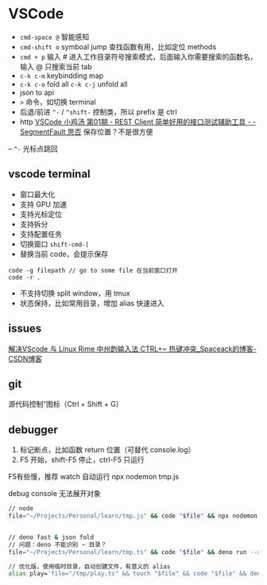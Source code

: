 # VSCode

- `cmd-space @` 智能感知
- `cmd-shift o` symboal jump 查找函数有用，比如定位 methods
- `cmd + p` 输入 # 进入工作目录符号搜索模式，后面输入你需要搜索的函数名，输入 @ 只搜索当前 tab
- `c-k c-m` keybindding map
- `c-k c-o` fold all `c-k c-j` unfold all
- json to api
- `>` 命令，如切换 terminal
- 后退/前进 `^-` / `^shift-`   控制类，所以 prefix 是 ctrl
- http 
[VSCode 小鸡汤 第01期 - REST Client 简单好用的接口测试辅助工具 - - SegmentFault 思否](https://segmentfault.com/a/1190000018091951)
保存位置？不是很方便

– `^-` 光标点跳回

## vscode terminal

- 窗口最大化
- 支持 GPU 加速
- 支持光标定位
- 支持拆分
- 支持配置任务
- 切换窗口  `shift-cmd-[`
- 替换当前 code，会提示保存
```
code -g filepath // go to some file 在当前窗口打开
code -r .
```
- 不支持切换 split window，用 tmux
- 状态保持，比如常用目录，增加 alias 快速进入

## issues

[解决VScode 与 Linux Rime 中州韵输入法 CTRL+~ 热键冲突_Spaceack的博客-CSDN博客](https://blog.csdn.net/a541972321/article/details/112864684)

## git

源代码控制”图标（Ctrl + Shift + G）

## debugger

1. 标记断点，比如函数 return 位置（可替代 console.log）
2. F5 开始，shift-F5 停止，ctrl-F5 只运行

F5有些慢，推荐 watch 自动运行
npx nodemon tmp.js

debug console 无法展开对象

```sh
// node
file="~/Projects/Personal/learn/tmp.js" && code "$file" && npx nodemon --delay 0ms "$file"


// deno fast & json fold
// 问题：deno 不能识别 ~ 目录？
file="~/Projects/Personal/learn/tmp.ts" && code "$file" && deno run --watch "$file"

// 优化版，使用临时目录，自动创建文件，有意义的 alias
alias play='file="/tmp/play.ts" && touch "$file" && code "$file" && deno run --watch "$file"'
```

